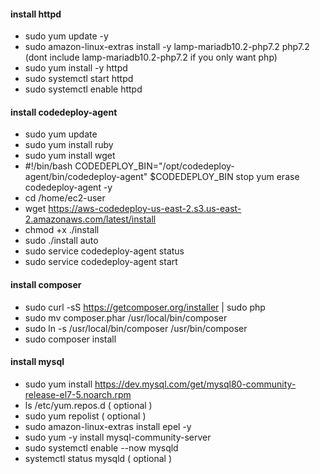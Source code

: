 #### install httpd
  - sudo yum update -y
  - sudo amazon-linux-extras install -y lamp-mariadb10.2-php7.2 php7.2 (dont include lamp-mariadb10.2-php7.2 if you only want php)
  - sudo yum install -y httpd
  - sudo systemctl start httpd
  - sudo systemctl enable httpd

#### install codedeploy-agent
  - sudo yum update
  - sudo yum install ruby
  - sudo yum install wget
  - #!/bin/bash
    CODEDEPLOY_BIN="/opt/codedeploy-agent/bin/codedeploy-agent"
    $CODEDEPLOY_BIN stop
    yum erase codedeploy-agent -y
  - cd /home/ec2-user
  - wget https://aws-codedeploy-us-east-2.s3.us-east-2.amazonaws.com/latest/install  
  - chmod +x ./install
  - sudo ./install auto
  - sudo service codedeploy-agent status
  - sudo service codedeploy-agent start

#### install composer

  - sudo curl -sS https://getcomposer.org/installer | sudo php
  - sudo mv composer.phar /usr/local/bin/composer
  - sudo ln -s /usr/local/bin/composer /usr/bin/composer
  - sudo composer install  

#### install mysql
  - sudo yum install https://dev.mysql.com/get/mysql80-community-release-el7-5.noarch.rpm
  - ls /etc/yum.repos.d ( optional )
  - sudo yum repolist ( optional )
  - sudo amazon-linux-extras install epel -y
  - sudo yum -y install mysql-community-server
  - sudo systemctl enable --now mysqld
  - systemctl status mysqld ( optional )
